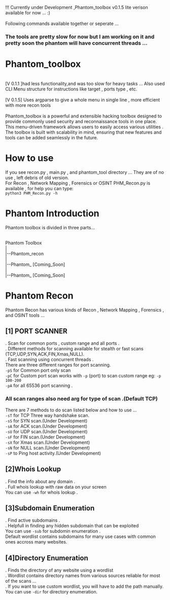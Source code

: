 !!! Currently under Development ,Phantom_toolbox v0.1.5 lite verison available for now ... :)<br/><br/>
Following commands available together or seperate ...<br>
### The tools are pretty slow for now but I am working on it and pretty soon the phantom will have concurrent threads ...


# Phantom_toolbox
<br/>
[V 0.1.1 ]had less functionality,and was too slow for heavy tasks ... Also used CLI Menu structure for instructions like target , ports type , etc.
<br/><br/>
[V 0.1.5] Uses argparse to give a whole menu in single line , more efficient with more recon tools
<br/><br/>
Phantom_toolbox is a powerful and extensible hacking toolbox designed to provide commonly used security and reconnaissance tools in one place. This menu-driven framework allows users to easily access various utilities . The toolbox is built with scalability in mind, ensuring that new features and tools can be added seamlessly in the future. 

# How to use
If you see recon.py , main.py , and phantom_tool directory ... They are of no use , left debris of old version.<br/>
For Recon , Network Mapping , Forensics or OSINT PHM_Recon.py is available , for help you can type:<br/>
`python3 PHM_Recon.py -h`

# Phantom Introduction

Phantom toolbox is divided in three parts...<br/><br/>

Phantom Toolbox<br/>
  |<br/>
  |--Phantom_recon<br/>
  |<br/>
  |--Phantom_ [Coming_Soon]<br/>
  |<br/>
  |--Phantom_ [Coming_Soon]<br/>



# Phantom Recon

Phantom Recon has various kinds of Recon , Network Mapping , Forensics , and OSINT tools ...

## [1] PORT SCANNER
 . Scan for common ports , custom range and all ports .<br/>
 . Different methods for scanning available for stealth or fast scans (TCP,UDP,SYN,ACK,FIN,Xmas,NULL).<br/>
 . Fast scanning using concurrent threads .<br/>
   There are three different ranges for port scanning.<br>
   `-pS` for Common port only scan<br>
   `-pC` for Custom port scan works with `-p` (port) to scan custom range eg: `-p 100-200`<br>
   `-pA` for all 65536 port scanning .<br>
   
### All scan ranges also need arg for type of scan .(Default TCP)
   There are 7 methods to do scan listed below and how to use ...<br>
   `-sT` for TCP Three way handshake scan.<br>
   `-sS` for SYN scan.(Under Development)<br>
   `-sA` for ACK scan.(Under Development)<br>
   `-sU` for UDP scan.(Under Development)<br>
   `-sF` for FIN scan.(Under Development)<br>
   `-sX` for Xmas scan.(Under Development)<br>
   `-sN` for NULL scan.(Under Development)<br>
   `-sP` to Ping host activity.(Under Development)<br>

 ## [2]Whois Lookup
  . Find the info about any domain .<br/>
  . Full whois lookup with raw data on your screen<br/>
    You can use `-wh` for whois lookup .<br>

## [3]Subdomain Enumeration
 . Find active subdomains .<br/>
 . Helpfull in finding any hidden subdomain that can be exploited<br/>
   You can use `-sub` for subdomin enumeration .<br>
   Default wordlist contains subdomains for many use cases with common ones accross many websites.<br>

## [4]Directory Enumeration
 . Finds the directory of any website using a wordlist<br/>
 . Wordlist contains directory names from various sources reliable for most of the scans ... <br/>
 . If you want to use custom wordlist, you will have to add the path manually.<br/>
   You can use `-dir` for directory enumeration.<br>

